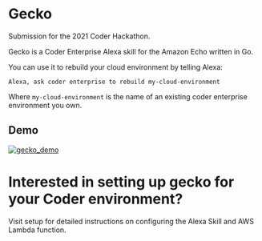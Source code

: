# Gecko

Submission for the 2021 Coder Hackathon.

Gecko is a Coder Enterprise Alexa skill for the Amazon Echo written in Go.

You can use it to rebuild your cloud environment by telling Alexa:

    Alexa, ask coder enterprise to rebuild my-cloud-environment

Where `my-cloud-environment` is the name of an existing coder enterprise environment you own.

## Demo

[![gecko_demo](https://img.youtube.com/vi/JKVYvF-w_KY/0.jpg)](https://youtu.be/JKVYvF-w_KY)

# Interested in setting up gecko for your Coder environment?

Visit setup for detailed instructions on configuring the Alexa Skill and AWS Lambda function.